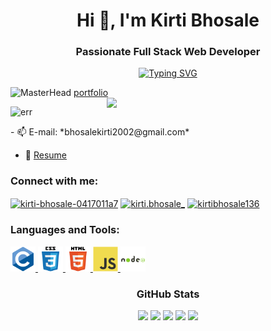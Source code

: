 <h1 align="center">Hi 👋, I'm Kirti Bhosale</h1>

<h3 align="center">Passionate Full Stack Web Developer</h3>

<div align="center">
<a href="#"><img src="https://readme-typing-svg.demolab.com?font=Fira+Code&size=27&pause=1000&color=blue &width=435&lines=Hello+Fellow+%3C%2FDevelopers%3E" alt="Typing SVG" /></a>
</div>

![MasterHead](https://miro.medium.com/max/1400/1*OxT7UjIwhklKE8d8SFyo7g.gif)
<a href="#"> portfolio </a>
<img src="https://camo.githubusercontent.com/5ddf73ad3a205111cf8c686f687fc216c2946a75005718c8da5b837ad9de78c9/68747470733a2f2f7468756d62732e6766796361742e636f6d2f4576696c4e657874446576696c666973682d736d616c6c2e676966" width="350px" align="right">

<p align="left"> <img src="https://komarev.com/ghpvc/?username=dcs1997&label=Profile%20views&color=0e75b6&style=flat" alt="err" /> </p>
- 📫 E-mail: *bhosalekirti2002@gmail.com*

- 📄 [Resume](https://drive.google.com/file/d/1gQ1LyX41G-Qs10g5oyx6Y9es2Zq6WFxV/view?usp=sharing)

<h3 align="left">Connect with me:</h3>
<p align="left">
<a href="https://linkedin.com/in/kirti-bhosale-0417011a7" target="blank"><img align="center" src="https://raw.githubusercontent.com/rahuldkjain/github-profile-readme-generator/master/src/images/icons/Social/linked-in-alt.svg" alt="kirti-bhosale-0417011a7" height="30" width="40" /></a>
<a href="https://instagram.com/kirti.bhosale_" target="blank"><img align="center" src="https://raw.githubusercontent.com/rahuldkjain/github-profile-readme-generator/master/src/images/icons/Social/instagram.svg" alt="kirti.bhosale_" height="30" width="40" /></a>
<a href="https://twitter.com/kirtibhosale136" target="blank"><img align="center" src="https://raw.githubusercontent.com/rahuldkjain/github-profile-readme-generator/master/src/images/icons/Social/twitter.svg" alt="kirtibhosale136" height="30" width="40" /></a>
</p>


<h3 align="left">Languages and Tools:</h3>
<p align="left"> <a href="https://www.cprogramming.com/" target="_blank" rel="noreferrer"> <img src="https://raw.githubusercontent.com/devicons/devicon/master/icons/c/c-original.svg" alt="c" width="40" height="40"/> </a> <a href="https://www.w3schools.com/css/" target="_blank" rel="noreferrer"> <img src="https://raw.githubusercontent.com/devicons/devicon/master/icons/css3/css3-original-wordmark.svg" alt="css3" width="40" height="40"/> </a> <a href="https://www.w3.org/html/" target="_blank" rel="noreferrer"> <img src="https://raw.githubusercontent.com/devicons/devicon/master/icons/html5/html5-original-wordmark.svg" alt="html5" width="40" height="40"/> </a> <a href="https://developer.mozilla.org/en-US/docs/Web/JavaScript" target="_blank" rel="noreferrer"> <img src="https://raw.githubusercontent.com/devicons/devicon/master/icons/javascript/javascript-original.svg" alt="javascript" width="40" height="40"/> </a> <a href="https://nodejs.org" target="_blank" rel="noreferrer"> <img src="https://raw.githubusercontent.com/devicons/devicon/master/icons/nodejs/nodejs-original-wordmark.svg" alt="nodejs" width="40" height="40"/> </a> </p>



<h3 align="center">GitHub Stats</h3>

<p align="center">
<img src="http://github-profile-summary-cards.vercel.app/api/cards/profile-details?username=kirti136&theme=github_dark">
<img src="http://github-profile-summary-cards.vercel.app/api/cards/repos-per-language?username=kirti136&theme=github_dark">
<img src="http://github-profile-summary-cards.vercel.app/api/cards/most-commit-language?username=kirti136&theme=github_dark">
<img src="http://github-profile-summary-cards.vercel.app/api/cards/stats?username=kirti136&theme=github_dark">
<img src="http://github-profile-summary-cards.vercel.app/api/cards/productive-time?username=kirti136&theme=github_dark&utcOffset=8">
	
</p>
